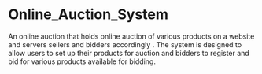 # Online_Auction_System
An online auction that holds online auction of various products on a website and servers sellers and bidders accordingly . The system is designed to allow users to set up their products for auction and bidders to register and bid for various products available for bidding.
